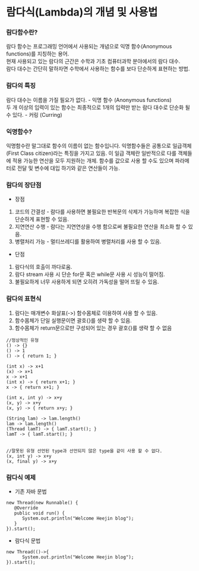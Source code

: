 # 람다식(Lambda)의 개념 및 사용법

### 람다함수란?

람다 함수는 프로그래밍 언어에서 사용되는 개념으로 익명 함수(Anonymous functions)를 지칭하는 용어. <br>
현재 사용되고 있는 람다의 근간은 수학과 기초 컴퓨터과학 분야에서의 람다 대수. <br>
람다 대수는 간단히 말하자면 수학에서 사용하는 함수를 보다 단순하게 표현하는 방법.

### 람다의 특징
 
람다 대수는 이름을 가질 필요가 없다. - 익명 함수 (Anonymous functions) <br>
두 개 이상의 입력이 있는 함수는 최종적으로 1개의 입력만 받는 람다 대수로 단순화 될 수 있다. - 커링 (Curring)
 

### 익명함수?

익명함수란 말그대로 함수의 이름이 없는 함수입니다. 익명함수들은 공통으로 일급객체(First Class citizen)라는 특징을 가지고 있음.
이 일급 객체란 일반적으로 다를 객체들에 적용 가능한 연산을 모두 지원하는 개체. 
함수를 값으로 사용 할 수도 있으며 파라메터로 전달 및 변수에 대입 하기와 같은 연산들이 가능.

### 람다의 장단점
 
- 장점

1. 코드의 간결성 - 람다를 사용하면 불필요한 반복문의 삭제가 가능하며 복잡한 식을 단순하게 표현할 수 있음.
2. 지연연산 수행 - 람다는 지연연상을 수행 함으로써 불필요한 연산을 최소화 할 수 있음.
3. 병렬처리 가능 - 멀티쓰레디를 활용하여 병렬처리를 사용 할 수 있음.
 
- 단점

1. 람다식의 호출이 까다로움.
2. 람다 stream 사용 시 단순 for문 혹은 while문 사용 시 성능이 떨어짐.
3. 불필요하게 너무 사용하게 되면 오히려 가독성을 떨어 뜨릴 수 있음.
 
### 람다의 표현식

  1. 람다는 매개변수 화살표(->) 함수몸체로 이용하여 사용 할 수 있음.
  2. 함수몸체가 단일 실행문이면 괄호{}를 생략 할 수 있음. 
  3. 함수몸체가 return문으로만 구성되어 있는 경우 괄호{}를 생략 할 수 없음

```
//정상적인 유형
() -> {}
() -> 1
() -> { return 1; }

(int x) -> x+1
(x) -> x+1
x -> x+1
(int x) -> { return x+1; }
x -> { return x+1; }

(int x, int y) -> x+y
(x, y) -> x+y
(x, y) -> { return x+y; }

(String lam) -> lam.length()
lam -> lam.length()
(Thread lamT) -> { lamT.start(); }
lamT -> { lamT.start(); }


//잘못된 유형 선언된 type과 선언되지 않은 type을 같이 사용 할 수 없다.
(x, int y) -> x+y
(x, final y) -> x+y  
```
### 람다식 예제
 
- 기존 자바 문법
   
```
new Thread(new Runnable() {
   @Override
   public void run() { 
      System.out.println("Welcome Heejin blog"); 
   }
}).start();
```
  
- 람다식 문법

```
new Thread(()->{
      System.out.println("Welcome Heejin blog");
}).start();
```
